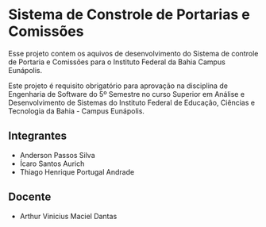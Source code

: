 # Sistema de Constrole de Portarias e Comissões

Esse projeto contem os aquivos de desenvolvimento do Sistema de controle de Portaria e Comissões para o Instituto Federal da Bahia Campus Eunápolis.

Este projeto é requisito obrigatório para aprovação na disciplina de Engenharia de Software do 5º Semestre no curso Superior em Análise e Desenvolvimento de Sistemas do Instituto Federal de Educação, Ciências e Tecnologia da Bahia - Campus Eunápolis.

## Integrantes

  - Anderson Passos Silva
  - Ícaro Santos Aurich
  - Thiago Henrique Portugal Andrade

## Docente

  - Arthur Vinicius Maciel Dantas